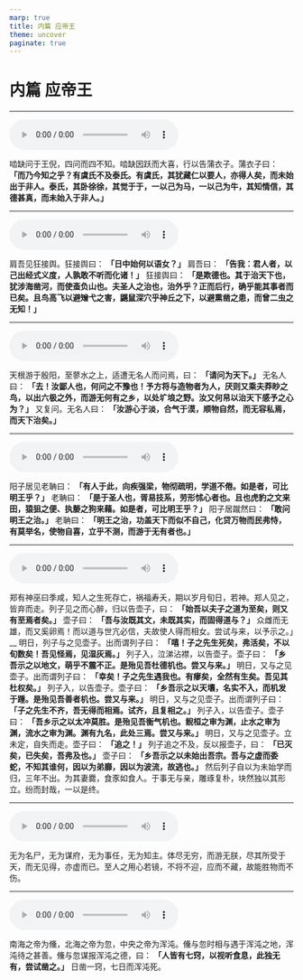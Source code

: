 ```yaml
---
marp: true
title: 内篇 应帝王
theme: uncover
paginate: true
---
```


# 内篇 应帝王

---

![](assets/audios/08/1.mp3)

啮缺问于王倪，四问而四不知。啮缺因跃而大喜，行以告蒲衣子。蒲衣子曰： __「而乃今知之乎？有虞氏不及泰氏。有虞氏，其犹藏仁以要人，亦得人矣，而未始出于非人。泰氏，其卧徐徐，其觉于于，一以己为马，一以己为牛，其知情信，其德甚真，而未始入于非人。」__

---

![](assets/audios/08/2.mp3)

肩吾见狂接舆。狂接舆曰： __「日中始何以语女？」__ 肩吾曰： __「告我：君人者，以己出经式义度，人孰敢不听而化诸！」__ 狂接舆曰： __「是欺德也。其于治天下也，犹涉海凿河，而使蚉负山也。夫圣人之治也，治外乎？正而后行，确乎能其事者而已矣。且鸟高飞以避矰弋之害，鼷鼠深穴乎神丘之下，以避熏凿之患，而曾二虫之无知！」__

---

![](assets/audios/08/3.mp3)

天根游于殷阳，至蓼水之上，适遭无名人而问焉，曰： __「请问为天下。」__ 无名人曰： __「去！汝鄙人也，何问之不豫也！予方将与造物者为人，厌则又乘夫莽眇之鸟，以出六极之外，而游无何有之乡，以处圹埌之野。汝又何帠以治天下感予之心为？」__ 又复问。无名人曰： __「汝游心于淡，合气于漠，顺物自然，而无容私焉，而天下治矣。」__

---

![](assets/audios/08/4.mp3)

阳子居见老聃曰： __「有人于此，向疾强梁，物彻疏明，学道不倦。如是者，可比明王乎？」__ 老聃曰： __「是于圣人也，胥易技系，劳形怵心者也。且也虎豹之文来田，猿狙之便、执嫠之狗来藉。如是者，可比明王乎？」__ 阳子居蹴然曰： __「敢问明王之治。」__ 老聃曰： __「明王之治，功盖天下而似不自己，化贷万物而民弗恃，有莫举名，使物自喜，立乎不测，而游于无有者也。」__

---
<style scoped>section p {font-size: 24px}</style>
![](assets/audios/08/5_6.mp3)

郑有神巫曰季咸，知人之生死存亡，祸福寿夭，期以岁月旬日，若神。郑人见之，皆弃而走。列子见之而心醉，归以告壶子，曰： __「始吾以夫子之道为至矣，则又有至焉者矣。」__ 壶子曰： __「吾与汝既其文，未既其实，而固得道与？」__ 众雌而无雄，而又奚卵焉！而以道与世亢必信，夫故使人得而相女。尝试与来，以予示之。」__ 明日，列子与之见壶子。出而谓列子曰： __「嘻！子之先生死矣，弗活矣，不以旬数矣！吾见怪焉，见湿灰焉。」__ 列子入，泣涕沾襟，以告壶子。壶子曰： __「乡吾示之以地文，萌乎不震不正。是殆见吾杜德机也。尝又与来。」__ 明日，又与之见壶子。出而谓列子曰： __「幸矣！子之先生遇我也。有瘳矣，全然有生矣。吾见其杜权矣。」__ 列子入，以告壶子。壶子曰： __「乡吾示之以天壤，名实不入，而机发于踵。是殆见吾善者机也。尝又与来。」__ 明日，又与之见壶子。出而谓列子曰： __「子之先生不齐，吾无得而相焉。试齐，且复相之。」__ 列子入，以告壶子。壶子曰： __「吾乡示之以太冲莫胜。是殆见吾衡气机也。鲵桓之审为渊，止水之审为渊，流水之审为渊。渊有九名，此处三焉。尝又与来。」__ 明日，又与之见壶子。立未定，自失而走。壶子曰： __「追之！」__ 列子追之不及，反以报壶子，曰： __「已灭矣，已失矣，吾弗及也。」__ 壶子曰： __「乡吾示之以未始出吾宗。吾与之虚而委蛇，不知其谁何，因以为弟靡，因以为波流，故逃也。」__ 然后列子自以为未始学而归，三年不出。为其妻爨，食豕如食人。于事无与亲，雕琢复朴，块然独以其形立。纷而封哉，一以是终。

---

![](assets/audios/08/7.mp3)

无为名尸，无为谋府，无为事任，无为知主。体尽无穷，而游无朕，尽其所受于天，而无见得，亦虚而已。至人之用心若镜，不将不迎，应而不藏，故能胜物而不伤。

---

![](assets/audios/08/8.mp3)

南海之帝为儵，北海之帝为忽，中央之帝为浑沌。儵与忽时相与遇于浑沌之地，浑沌待之甚善。儵与忽谋报浑沌之德，曰： __「人皆有七窍，以视听食息，此独无有，尝试凿之。」__ 日凿一窍，七日而浑沌死。
